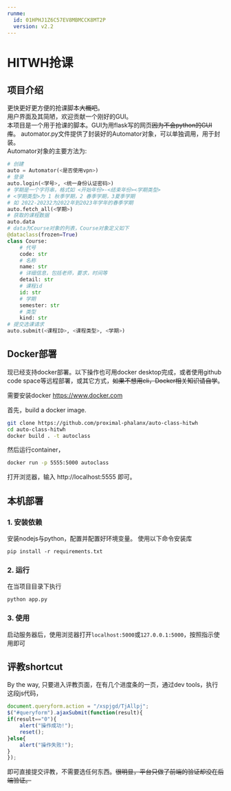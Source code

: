 ```yaml
---
runme:
  id: 01HPHJ1Z6C57EV8MBMCCK8MT2P
  version: v2.2
---
```


# HITWH抢课

## 项目介绍

更快更好更方便的抢课脚本~~大概吧~~。  
用户界面及其简陋，欢迎贡献一个刚好的GUI。  
本项目是一个用于抢课的脚本。GUI为用flask写的网页~~因为不会python的GUI库~~。
automator.py文件提供了封装好的Automator对象，可以单独调用，用于封装。  
Automator对象的主要方法为:

```python {"id":"01HPHJ1Z6C57EV8MBMC16KK61K"}
# 创建
auto = Automator(<是否使用vpn>)
# 登录
auto.login(<学号>, <统一身份认证密码>)
# 学期是一个字符串，格式如 <开始年份>-<结束年份><学期类型>
# <学期类型>为 1 秋季学期，2 春季学期，3夏季学期
# 如 2022-20232为2022年到2023年学年的春季学期
auto.fetch_all(<学期>)
# 获取的课程数据
auto.data
# data为Course对象的列表，Course对象定义如下
@dataclass(frozen=True)
class Course:
    # 代号
    code: str
    # 名称
    name: str
    # 详细信息，包括老师，要求，时间等
    detail: str
    # 课程id
    id: str
    # 学期
    semester: str
    # 类型
    kind: str
# 提交选课请求
auto.submit(<课程ID>, <课程类型>, <学期>)
```

## Docker部署

现已经支持docker部署。以下操作也可用docker desktop完成，或者使用github code space等远程部署，或其它方式，~~如果不想用cli，Docker相关知识请自学~~。

需要安装docker https://www.docker.com

首先，build a docker image.

```sh {"id":"01HPHJFDGXMH9CMH786TNH6MVH"}
git clone https://github.com/proximal-phalanx/auto-class-hitwh
cd auto-class-hitwh
docker build . -t autoclass
```

然后运行container，

```sh {"id":"01HPHK72ZCF5SEWRXWAXKX8W7A"}
docker run -p 5555:5000 autoclass
```

打开浏览器，输入 http://localhost:5555 即可。

## 本机部署

### 1. 安装依赖

安装nodejs与python，配置并配置好环境变量。
使用以下命令安装库

```shell {"id":"01HPHJ1Z6C57EV8MBMC4QA7FEV"}
pip install -r requirements.txt
```

### 2. 运行

在当项目目录下执行

```shell {"id":"01HPHJ1Z6C57EV8MBMC7P0BBA0"}
python app.py
```

### 3. 使用

启动服务器后，使用浏览器打开`localhost:5000`或`127.0.0.1:5000`，按照指示使用即可

## 评教shortcut

By the way, 只要进入评教页面，在有几个进度条的一页，通过dev tools，执行这段js代码，

```js {"id":"01HPHJ1Z6C57EV8MBMCANYWB1E"}
document.queryform.action = "/xspjgd/TjAllpj";
$("#queryform").ajaxSubmit(function(result){
if(result=="0"){
    alert("操作成功!");
    reset();
}else{
    alert("操作失败!");
}
});
```

即可直接提交评教，不需要选任何东西。~~很明显，平台只做了前端的验证却没在后端验证。~~
